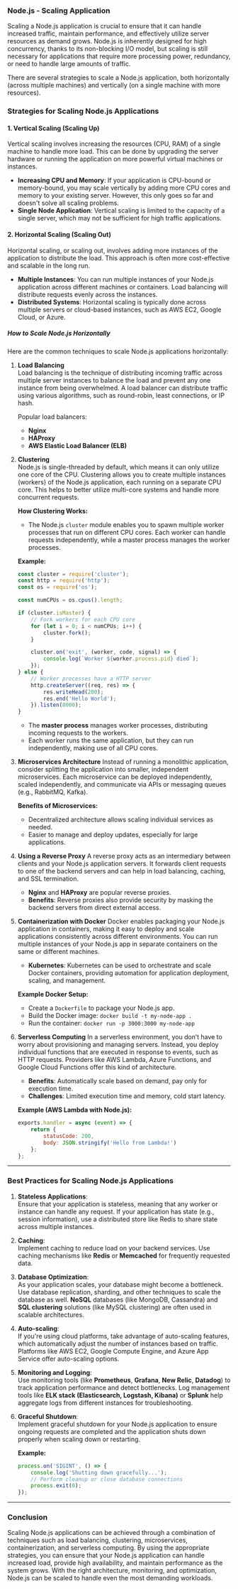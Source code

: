 ### **Node.js - Scaling Application**

Scaling a Node.js application is crucial to ensure that it can handle increased traffic, maintain performance, and effectively utilize server resources as demand grows. Node.js is inherently designed for high concurrency, thanks to its non-blocking I/O model, but scaling is still necessary for applications that require more processing power, redundancy, or need to handle large amounts of traffic.

There are several strategies to scale a Node.js application, both horizontally (across multiple machines) and vertically (on a single machine with more resources).

### **Strategies for Scaling Node.js Applications**

#### 1. **Vertical Scaling (Scaling Up)**
Vertical scaling involves increasing the resources (CPU, RAM) of a single machine to handle more load. This can be done by upgrading the server hardware or running the application on more powerful virtual machines or instances.

- **Increasing CPU and Memory**: If your application is CPU-bound or memory-bound, you may scale vertically by adding more CPU cores and memory to your existing server. However, this only goes so far and doesn't solve all scaling problems.
- **Single Node Application**: Vertical scaling is limited to the capacity of a single server, which may not be sufficient for high traffic applications.

#### 2. **Horizontal Scaling (Scaling Out)**
Horizontal scaling, or scaling out, involves adding more instances of the application to distribute the load. This approach is often more cost-effective and scalable in the long run.

- **Multiple Instances**: You can run multiple instances of your Node.js application across different machines or containers. Load balancing will distribute requests evenly across the instances.
- **Distributed Systems**: Horizontal scaling is typically done across multiple servers or cloud-based instances, such as AWS EC2, Google Cloud, or Azure.

##### **How to Scale Node.js Horizontally**
Here are the common techniques to scale Node.js applications horizontally:

1. **Load Balancing**  
   Load balancing is the technique of distributing incoming traffic across multiple server instances to balance the load and prevent any one instance from being overwhelmed. A load balancer can distribute traffic using various algorithms, such as round-robin, least connections, or IP hash.
   
   Popular load balancers:
   - **Nginx**
   - **HAProxy**
   - **AWS Elastic Load Balancer (ELB)**

2. **Clustering**  
   Node.js is single-threaded by default, which means it can only utilize one core of the CPU. Clustering allows you to create multiple instances (workers) of the Node.js application, each running on a separate CPU core. This helps to better utilize multi-core systems and handle more concurrent requests.

   **How Clustering Works:**
   - The Node.js `cluster` module enables you to spawn multiple worker processes that run on different CPU cores. Each worker can handle requests independently, while a master process manages the worker processes.

   **Example:**

   ```javascript
   const cluster = require('cluster');
   const http = require('http');
   const os = require('os');

   const numCPUs = os.cpus().length;

   if (cluster.isMaster) {
       // Fork workers for each CPU core
       for (let i = 0; i < numCPUs; i++) {
           cluster.fork();
       }

       cluster.on('exit', (worker, code, signal) => {
           console.log(`Worker ${worker.process.pid} died`);
       });
   } else {
       // Worker processes have a HTTP server
       http.createServer((req, res) => {
           res.writeHead(200);
           res.end('Hello World');
       }).listen(8000);
   }
   ```

   - The **master process** manages worker processes, distributing incoming requests to the workers.
   - Each worker runs the same application, but they can run independently, making use of all CPU cores.

3. **Microservices Architecture**
   Instead of running a monolithic application, consider splitting the application into smaller, independent microservices. Each microservice can be deployed independently, scaled independently, and communicate via APIs or messaging queues (e.g., RabbitMQ, Kafka).

   **Benefits of Microservices:**
   - Decentralized architecture allows scaling individual services as needed.
   - Easier to manage and deploy updates, especially for large applications.

4. **Using a Reverse Proxy**
   A reverse proxy acts as an intermediary between clients and your Node.js application servers. It forwards client requests to one of the backend servers and can help in load balancing, caching, and SSL termination.

   - **Nginx** and **HAProxy** are popular reverse proxies.
   - **Benefits**: Reverse proxies also provide security by masking the backend servers from direct external access.

5. **Containerization with Docker**
   Docker enables packaging your Node.js application in containers, making it easy to deploy and scale applications consistently across different environments. You can run multiple instances of your Node.js app in separate containers on the same or different machines.

   - **Kubernetes**: Kubernetes can be used to orchestrate and scale Docker containers, providing automation for application deployment, scaling, and management.

   **Example Docker Setup:**
   - Create a `Dockerfile` to package your Node.js app.
   - Build the Docker image: `docker build -t my-node-app .`
   - Run the container: `docker run -p 3000:3000 my-node-app`

6. **Serverless Computing**
   In a serverless environment, you don’t have to worry about provisioning and managing servers. Instead, you deploy individual functions that are executed in response to events, such as HTTP requests. Providers like AWS Lambda, Azure Functions, and Google Cloud Functions offer this kind of architecture.

   - **Benefits**: Automatically scale based on demand, pay only for execution time.
   - **Challenges**: Limited execution time and memory, cold start latency.

   **Example (AWS Lambda with Node.js):**
   ```javascript
   exports.handler = async (event) => {
       return {
           statusCode: 200,
           body: JSON.stringify('Hello from Lambda!')
       };
   };
   ```

---

### **Best Practices for Scaling Node.js Applications**

1. **Stateless Applications**:  
   Ensure that your application is stateless, meaning that any worker or instance can handle any request. If your application has state (e.g., session information), use a distributed store like Redis to share state across multiple instances.

2. **Caching**:  
   Implement caching to reduce load on your backend services. Use caching mechanisms like **Redis** or **Memcached** for frequently requested data.

3. **Database Optimization**:  
   As your application scales, your database might become a bottleneck. Use database replication, sharding, and other techniques to scale the database as well. **NoSQL** databases (like MongoDB, Cassandra) and **SQL clustering** solutions (like MySQL clustering) are often used in scalable architectures.

4. **Auto-scaling**:  
   If you're using cloud platforms, take advantage of auto-scaling features, which automatically adjust the number of instances based on traffic. Platforms like AWS EC2, Google Compute Engine, and Azure App Service offer auto-scaling options.

5. **Monitoring and Logging**:  
   Use monitoring tools (like **Prometheus**, **Grafana**, **New Relic**, **Datadog**) to track application performance and detect bottlenecks. Log management tools like **ELK stack (Elasticsearch, Logstash, Kibana)** or **Splunk** help aggregate logs from different instances for troubleshooting.

6. **Graceful Shutdown**:  
   Implement graceful shutdown for your Node.js application to ensure ongoing requests are completed and the application shuts down properly when scaling down or restarting.

   **Example:**
   ```javascript
   process.on('SIGINT', () => {
       console.log('Shutting down gracefully...');
       // Perform cleanup or close database connections
       process.exit(0);
   });
   ```

---

### **Conclusion**

Scaling Node.js applications can be achieved through a combination of techniques such as load balancing, clustering, microservices, containerization, and serverless computing. By using the appropriate strategies, you can ensure that your Node.js application can handle increased load, provide high availability, and maintain performance as the system grows. With the right architecture, monitoring, and optimization, Node.js can be scaled to handle even the most demanding workloads.
